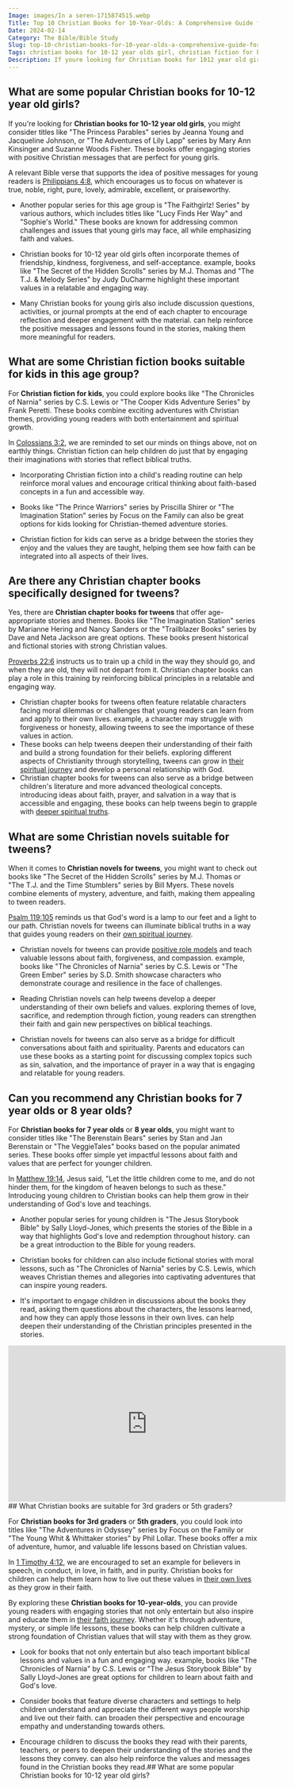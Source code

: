 ```yaml
---
Image: images/In a seren-1715874515.webp
Title: Top 10 Christian Books for 10-Year-Olds: A Comprehensive Guide for Parents
Date: 2024-02-14
Category: The Bible/Bible Study
Slug: top-10-christian-books-for-10-year-olds-a-comprehensive-guide-for-parents
Tags: christian books for 10-12 year olds girl, christian fiction for kids, christian chapter books for kids, christian books for tweens, christian books for 7 year olds, christian books for 12 year olds, christian books for 10 year olds girl, christian fiction for tweens, christian chapter books for 7 year olds, christian novels for tweens, christian chapter books, christian books for 9-12 year olds, christian fiction books for 10-12 year olds, christian books for 8 year olds, christian books for 10-12 year olds, christian books for 5th graders, christian kids book series, christian books for 10 year olds, christian children's book series, christian books for 8 10 year olds, christian books for 3rd graders, the bible, bible study
Description: If youre looking for Christian books for 1012 year old girls you might consider titles like The Princess Parables series by Jeanna Young and Jacqueline Johnson or The Adventures of Lily Lapp series by Mary Ann Kinsinger and Suzanne Woods Fisher These books offer engaging stories with positive Christian messages
---
```


## What are some popular Christian books for 10-12 year old girls?

If you're looking for **Christian books for 10-12 year old girls**, you might consider titles like "The Princess Parables" series by Jeanna Young and Jacqueline Johnson, or "The Adventures of Lily Lapp" series by Mary Ann Kinsinger and Suzanne Woods Fisher. These books offer engaging stories with positive Christian messages that are perfect for young girls.

A relevant Bible verse that supports the idea of positive messages for young readers is [Philippians 4:8](https://www.bibleref.com/Philippians/4/Philippians-4-8.html), which encourages us to focus on whatever is true, noble, right, pure, lovely, admirable, excellent, or praiseworthy.

- Another popular series for this age group is "The Faithgirlz! Series" by various authors, which includes titles like "Lucy Finds Her Way" and "Sophie's World." These books are known for addressing common challenges and issues that young girls may face, all while emphasizing faith and values.

- Christian books for 10-12 year old girls often incorporate themes of friendship, kindness, forgiveness, and self-acceptance.  example, books like "The Secret of the Hidden Scrolls" series by M.J. Thomas and "The T.J. & Melody Series" by Judy DuCharme highlight these important values in a relatable and engaging way.

- Many Christian books for young girls also include discussion questions, activities, or journal prompts at the end of each chapter to encourage reflection and deeper engagement with the material.  can help reinforce the positive messages and lessons found in the stories, making them more meaningful for readers.

## What are some Christian fiction books suitable for kids in this age group?

For **Christian fiction for kids**, you could explore books like "The Chronicles of Narnia" series by C.S. Lewis or "The Cooper Kids Adventure Series" by Frank Peretti. These books combine exciting adventures with Christian themes, providing young readers with both entertainment and spiritual growth.

In [Colossians 3:2](https://www.bibleref.com/Colossians/3/Colossians-3-2.html), we are reminded to set our minds on things above, not on earthly things. Christian fiction can help children do just that by engaging their imaginations with stories that reflect biblical truths.

- Incorporating Christian fiction into a child's reading routine can help reinforce moral values and encourage critical thinking about faith-based concepts in a fun and accessible way.

- Books like "The Prince Warriors" series by Priscilla Shirer or "The Imagination Station" series by Focus on the Family can also be great options for kids looking for Christian-themed adventure stories.

- Christian fiction for kids can serve as a bridge between the stories they enjoy and the values they are taught, helping them see how faith can be integrated into all aspects of their lives.

## Are there any Christian chapter books specifically designed for tweens?

Yes, there are **Christian chapter books for tweens** that offer age-appropriate stories and themes. Books like "The Imagination Station" series by Marianne Hering and Nancy Sanders or the "Trailblazer Books" series by Dave and Neta Jackson are great options. These books present historical and fictional stories with strong Christian values.

[Proverbs 22:6](https://www.bibleref.com/Proverbs/22/Proverbs-22-6.html) instructs us to train up a child in the way they should go, and when they are old, they will not depart from it. Christian chapter books can play a role in this training by reinforcing biblical principles in a relatable and engaging way.

- Christian chapter books for tweens often feature relatable characters facing moral dilemmas or challenges that young readers can learn from and apply to their own lives.  example, a character may struggle with forgiveness or honesty, allowing tweens to see the importance of these values in action.
- These books can help tweens deepen their understanding of their faith and build a strong foundation for their beliefs.  exploring different aspects of Christianity through storytelling, tweens can grow in [their spiritual journey](/top-bible-study-workbooks-for-adults-enhance-your-spiritual-growth) and develop a personal relationship with God.
- Christian chapter books for tweens can also serve as a bridge between children's literature and more advanced theological concepts.  introducing ideas about faith, prayer, and salvation in a way that is accessible and engaging, these books can help tweens begin to grapple with [deeper spiritual truths](/discovering-the-map-of-galilee-in-the-time-of-jesus-a-comprehensive-guide-for-christian-readers).

## What are some Christian novels suitable for tweens?

When it comes to **Christian novels for tweens**, you might want to check out books like "The Secret of the Hidden Scrolls" series by M.J. Thomas or "The T.J. and the Time Stumblers" series by Bill Myers. These novels combine elements of mystery, adventure, and faith, making them appealing to tween readers.

[Psalm 119:105](https://www.bibleref.com/Psalm/119/Psalm-119-105.html) reminds us that God's word is a lamp to our feet and a light to our path. Christian novels for tweens can illuminate biblical truths in a way that guides young readers on their [own spiritual journey](/discover-the-longest-chapter-in-the-bible-and-its-significance).

- Christian novels for tweens can provide [positive role models](/promoting-christian-alternatives) and teach valuable lessons about faith, forgiveness, and compassion.  example, books like "The Chronicles of Narnia" series by C.S. Lewis or "The Green Ember" series by S.D. Smith showcase characters who demonstrate courage and resilience in the face of challenges.

- Reading Christian novels can help tweens develop a deeper understanding of their own beliefs and values.  exploring themes of love, sacrifice, and redemption through fiction, young readers can strengthen their faith and gain new perspectives on biblical teachings.

- Christian novels for tweens can also serve as a bridge for difficult conversations about faith and spirituality. Parents and educators can use these books as a starting point for discussing complex topics such as sin, salvation, and the importance of prayer in a way that is engaging and relatable for young readers.

## Can you recommend any Christian books for 7 year olds or 8 year olds?

For **Christian books for 7 year olds** or **8 year olds**, you might want to consider titles like "The Berenstain Bears" series by Stan and Jan Berenstain or "The VeggieTales" books based on the popular animated series. These books offer simple yet impactful lessons about faith and values that are perfect for younger children.

In [Matthew 19:14](https://www.bibleref.com/Matthew/19/Matthew-19-14.html), Jesus said, "Let the little children come to me, and do not hinder them, for the kingdom of heaven belongs to such as these." Introducing young children to Christian books can help them grow in their understanding of God's love and teachings.

- Another popular series for young children is "The Jesus Storybook Bible" by Sally Lloyd-Jones, which presents the stories of the Bible in a way that highlights God's love and redemption throughout history.  can be a great introduction to the Bible for young readers.

- Christian books for children can also include fictional stories with moral lessons, such as "The Chronicles of Narnia" series by C.S. Lewis, which weaves Christian themes and allegories into captivating adventures that can inspire young readers.

- It's important to engage children in discussions about the books they read, asking them questions about the characters, the lessons learned, and how they can apply those lessons in their own lives.  can help deepen their understanding of the Christian principles presented in the stories.


<iframe width="560" height="315" src="https://www.youtube.com/embed/3gAUhGmDAig" frameborder="0" allow="autoplay; encrypted-media" allowfullscreen></iframe>
## What Christian books are suitable for 3rd graders or 5th graders?

For **Christian books for 3rd graders** or **5th graders**, you could look into titles like "The Adventures in Odyssey" series by Focus on the Family or "The Young Whit & Whittaker stories" by Phil Lollar. These books offer a mix of adventure, humor, and valuable life lessons based on Christian values.

In [1 Timothy 4:12](https://www.bibleref.com/1-Timothy/4/1-Timothy-4-12.html), we are encouraged to set an example for believers in speech, in conduct, in love, in faith, and in purity. Christian books for children can help them learn how to live out these values in [their own lives](/uncovering-the-divine-journey-of-jesus-exploring-the-life-of-christ) as they grow in their faith.

By exploring these **Christian books for 10-year-olds**, you can provide young readers with engaging stories that not only entertain but also inspire and educate them in [their faith journey](/unveiling-the-power-of-bible-study-fellowship-bsf-a-comprehensive-guide-to-spiritual-growth). Whether it's through adventure, mystery, or simple life lessons, these books can help children cultivate a strong foundation of Christian values that will stay with them as they grow.

- Look for books that not only entertain but also teach important biblical lessons and values in a fun and engaging way.  example, books like "The Chronicles of Narnia" by C.S. Lewis or "The Jesus Storybook Bible" by Sally Lloyd-Jones are great options for children to learn about faith and God's love.

- Consider books that feature diverse characters and settings to help children understand and appreciate the different ways people worship and live out their faith.  can broaden their perspective and encourage empathy and understanding towards others.

- Encourage children to discuss the books they read with their parents, teachers, or peers to deepen their understanding of the stories and the lessons they convey.  can also help reinforce the values and messages found in the Christian books they read.## What are some popular Christian books for 10-12 year old girls?